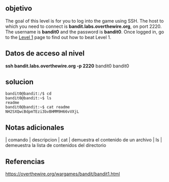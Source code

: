 

## objetivo
The goal of this level is for you to log into the game using SSH. The host to which you need to connect is **bandit.labs.overthewire.org**, on port 2220. The username is **bandit0** and the password is **bandit0**. Once logged in, go to the [Level 1](https://overthewire.org/wargames/bandit/bandit1.html) page to find out how to beat Level 1.

## Datos de acceso al nivel
**ssh bandit.labs.overthewire.org -p 2220**
bandit0
bandit0

## solucion
```bash()
bandit0@bandit:/$ cd
bandit0@bandit:~$ ls
readme
bandit0@bandit:~$ cat readme
NH2SXQwcBdpmTEzi3bvBHMM9H66vVXjL

```


## Notas adicionales
| comando | descripcion
| cat | demuestra el contenido de un archivo 
| ls | demeuestra la lista de contenidos del directorio

## Referencias
https://overthewire.org/wargames/bandit/bandit1.html
